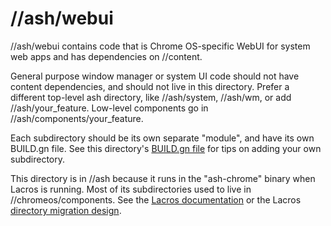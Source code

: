 # //ash/webui

//ash/webui contains code that is Chrome OS-specific WebUI for system web
apps and has dependencies on //content.

General purpose window manager or system UI code should not have content
dependencies, and should not live in this directory. Prefer a different
top-level ash directory, like //ash/system, //ash/wm, or add
//ash/your_feature. Low-level components go in //ash/components/your_feature.

Each subdirectory should be its own separate "module", and have its own
BUILD.gn file. See this directory's [BUILD.gn file][1] for tips on adding
your own subdirectory.

This directory is in //ash because it runs in the "ash-chrome" binary when
Lacros is running. Most of its subdirectories used to live in
//chromeos/components. See the [Lacros documentation][2] or the Lacros
[directory migration design][3].

[1]: /ash/webui/BUILD.gn
[2]: /docs/lacros.md
[3]: https://docs.google.com/document/d/1g-98HpzA8XcoGBWUv1gQNr4rbnD5yfvbtYZyPDDbkaE/edit#heading=h.5aq0kntd3afh
